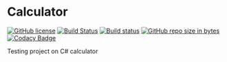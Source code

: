 # Calculator

[![GitHub license][license-badge]][license-badge-url]
[![Build Status][build-badge]][build-badge-url]
[![Build status][appveyor-build-badge]][appveyor-build-badge-url]
[![GitHub repo size in bytes][reposize-url]][repo-url]
[![Codacy Badge][codacy-badge]][codacy-badge-url]

Testing project on C# calculator

[codacy-badge]: https://api.codacy.com/project/badge/Grade/3b1e1fc6afbd4531a040f4706f1f365a
[codacy-badge-url]: https://app.codacy.com/app/Bitluck/Calculator?utm_source=github.com&utm_medium=referral&utm_content=Bitluck/Calculator&utm_campaign=badger
[license-badge]: https://img.shields.io/github/license/Bitluck/Calculator.svg
[license-badge-url]: https://github.com/Bitluck/Calculator/blob/master/LICENSE
[build-badge]: https://travis-ci.org/Bitluck/Calculator.svg?branch=master
[build-badge-url]: https://travis-ci.org/Bitluck/Calculator
[appveyor-build-badge]: https://ci.appveyor.com/api/projects/status/dxs4a2m091aj4dqi?svg=true
[appveyor-build-badge-url]: https://ci.appveyor.com/project/Bitluck/calculator
[reposize-url]: https://img.shields.io/github/repo-size/Bitluck/Calculator.svg
[repo-url]: https://github.com/Bitluck/Calculator
